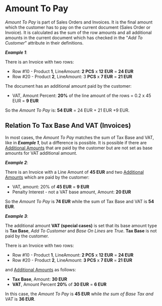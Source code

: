 # Amount To Pay

*Amount To Pay* is part of Sales Orders and Invoices. It is the final amount which the customer has to pay on the current document (Sales Order or Invoice). It is calculated as the sum of the row amounts and all additional amounts in the current document which has checked in the "*Add To Customer*” attribute in their definitions.

***Example 1***:

There is an Invoice with two rows:

- Row #10 - Product **1**, LineAmount: **2 PCS** x **12 EUR** = **24 EUR**
- Row #20 - Product **2**, LineAmount: 3 **PCS** x **7 EUR** = **21 EUR**

The document has an additional amount paid by the customer:

- VAT, Amount Percent: **20%** of the line amount of the rows = 0.2 x 45 EUR = **9 EUR**

So the *Amount To Pay* is: **54 EUR** = 24 EUR + 21 EUR +9 EUR.

## Relation To Tax Base And VAT (Invoices)

In most cases, the *Amount To Pay* matches the sum of Tax Base and VAT, like in ***Example 1***, but a difference is possible. It is possible if there are [Additional Amounts](https://github.com/ErpNetDocs/tech/blob/900817b9f1540003d08297f43c8c3a2aa6827ce0/advanced/documents/additional-amounts.md) that are paid by the customer but are not set as base amounts for VAT additional amount.

***Example 2***:

There is an Invoice with a Line Amount of **45 EUR** and two [Additional Amounts](https://github.com/ErpNetDocs/tech/blob/900817b9f1540003d08297f43c8c3a2aa6827ce0/advanced/documents/additional-amounts.md) which are paid by the customer:

- VAT, amount: 20% of **45 EUR** = **9 EUR**
- Penalty Interest - not a VAT base amount, Amount: **20 EUR**

So the *Amount To Pay* is **74 EUR** while the sum of Tax Base and VAT is **54 EUR**. 

***Example 3***:

The additional amount **VAT (special cases)** is set that its base amount type is **Tax Base**, *Add To Customer* and *Base On Lines* are *True*. **Tax Base** is not paid by the customer.

There is an Invoice with two rows:

- Row #10 - Product **1**, LineAmount: **2 PCS** x **12 EUR** = **24 EUR**
- Row #20 - Product **2**, LineAmount: **3 PCS** x **7 EUR** = **21 EUR**

and [Additional Amounts](https://github.com/ErpNetDocs/tech/blob/900817b9f1540003d08297f43c8c3a2aa6827ce0/advanced/documents/additional-amounts.md) as follows:

- **Tax Base**, Amount: **30 EUR**
- **VAT**, Amount Percent **20%** of **30 EUR** = **6 EUR**

In this case, the *Amount To Pay* is **45 EUR** while *the sum of Base Tax and VAT*  is **36 EUR**.

